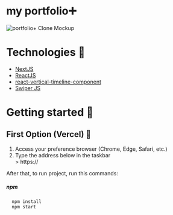 # my portfolio➕

![portfolio+ Clone Mockup]()

# Technologies 👾

- [NextJS](https://nextjs.org/)
- [ReactJS](https://reactjs.org/)
- [react-vertical-timeline-component](https://www.npmjs.com/package/react-vertical-timeline-component)
- [Swiper JS](https://swiperjs.com/)

# Getting started 🚀

## First Option (Vercel) 🔺

<ol>
  <li>Access your preference browser (Chrome, Edge, Safari, etc.)</li>
  <li>Type the address below in the taskbar</li>
  > https://
</ol>

After that, to run project, run this commands:

##### npm

```
  npm install
  npm start
```
